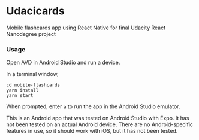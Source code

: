 # Udacicards
Mobile flashcards app using React Native for final Udacity React Nanodegree project

### Usage

Open AVD in Android Studio and run a device.

In a terminal window, 

```
cd mobile-flashcards
yarn install
yarn start
```

When prompted, enter `a` to run the app in the Android Studio emulator.

This is an Android app that was tested on Android Studio with Expo. It has not been tested on an actual Android device. There are no Android-specific features in use, so it should work with iOS, but it has not been tested.

